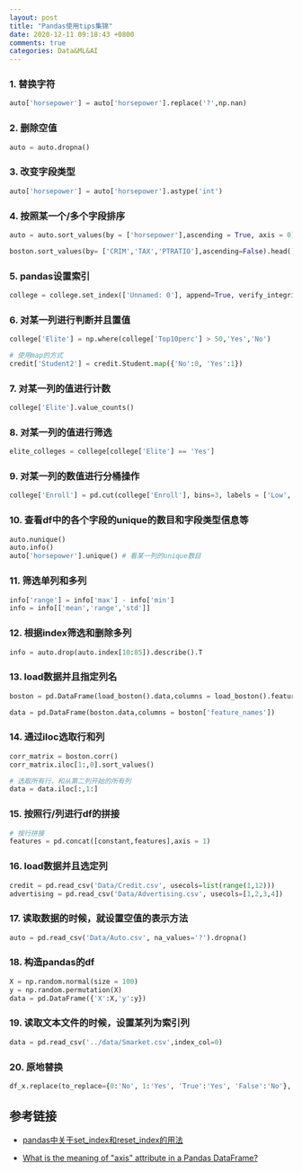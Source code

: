 ```yaml
---
layout: post
title: "Pandas使用tips集锦"
date: 2020-12-11 09:18:43 +0800
comments: true
categories: Data&ML&AI
---
```


### 1. 替换字符

```py
auto['horsepower'] = auto['horsepower'].replace('?',np.nan)
```

### 2. 删除空值

```py
auto = auto.dropna()
```

### 3. 改变字段类型

```py
auto['horsepower'] = auto['horsepower'].astype('int')
```

### 4. 按照某一个/多个字段排序

```py
auto = auto.sort_values(by = ['horsepower'],ascending = True, axis = 0)

boston.sort_values(by= ['CRIM','TAX','PTRATIO'],ascending=False).head().index
```

### 5. pandas设置索引

```py
college = college.set_index(['Unnamed: 0'], append=True, verify_integrity=True) college.rename_axis([None, 'Name'], inplace=True)
``` 

### 6. 对某一列进行判断并且置值

```py
college['Elite'] = np.where(college['Top10perc'] > 50,'Yes','No')

# 使用map的方式
credit['Student2'] = credit.Student.map({'No':0, 'Yes':1})
```

### 7. 对某一列的值进行计数

```py
college['Elite'].value_counts()
```

### 8. 对某一列的值进行筛选

```py
elite_colleges = college[college['Elite'] == 'Yes']
```

### 9. 对某一列的数值进行分桶操作

```py
college['Enroll'] = pd.cut(college['Enroll'], bins=3, labels = ['Low','Medium','High'])
```

### 10. 查看df中的各个字段的unique的数目和字段类型信息等

```py
auto.nunique()
auto.info()
auto['horsepower'].unique() # 看某一列的unique数目
```

### 11. 筛选单列和多列

```py
info['range'] = info['max'] - info['min'] 
info = info[['mean','range','std']]
```

### 12. 根据index筛选和删除多列

```py
info = auto.drop(auto.index[10:85]).describe().T
```

### 13. load数据并且指定列名

```py
boston = pd.DataFrame(load_boston().data,columns = load_boston().feature_names )

data = pd.DataFrame(boston.data,columns = boston['feature_names'])

```

### 14. 通过iloc选取行和列

```py
corr_matrix = boston.corr() 
corr_matrix.iloc[1:,0].sort_values() 

# 选取所有行，和从第二列开始的所有列
data = data.iloc[:,1:]
```

### 15. 按照行/列进行df的拼接

```py
# 按行拼接
features = pd.concat([constant,features],axis = 1)
```

### 16. load数据并且选定列

```py
credit = pd.read_csv('Data/Credit.csv', usecols=list(range(1,12)))
advertising = pd.read_csv('Data/Advertising.csv', usecols=[1,2,3,4])
```

### 17. 读取数据的时候，就设置空值的表示方法

```py
auto = pd.read_csv('Data/Auto.csv', na_values='?').dropna()
```

### 18. 构造pandas的df

```py
X = np.random.normal(size = 100) 
y = np.random.permutation(X) 
data = pd.DataFrame({'X':X,'y':y})
```


### 19. 读取文本文件的时候，设置某列为索引列

```py
data = pd.read_csv('../data/Smarket.csv',index_col=0)
```

### 20. 原地替换

```py
df_x.replace(to_replace={0:'No', 1:'Yes', 'True':'Yes', 'False':'No'}, inplace=True)
```

## 参考链接

- [pandas中关于set\_index和reset\_index的用法](https://blog.csdn.net/jingyi130705008/article/details/78162758
)

- [What is the meaning of "axis" attribute in a Pandas DataFrame?](https://stackoverflow.com/questions/39283339/what-is-the-meaning-of-axis-attribute-in-a-pandas-dataframe
)